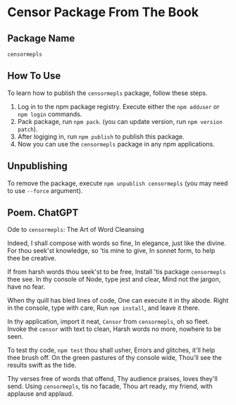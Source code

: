 # Censor Package From The Book

## Package Name
`censormepls`

## How To Use
To learn how to publish the `censormepls` package, follow these steps.
1. Log in to the npm package registry. Execute either the `npm adduser` or `npm login` commands.
2. Pack package, run `npm pack`. (you can update version, run `npm version patch`).
2. After logiging in, run `npm publish` to publish this package.
3. Now you can use the `censormepls` package in any npm applications.

## Unpublishing
To remove the package, execute `npm unpublish censormepls` (you may need to use `--force` argument).

## Poem. ChatGPT

Ode to `censormepls`: The Art of Word Cleansing

Indeed, I shall compose with words so fine,
In elegance, just like the divine.
For thou seek'st knowledge, so 'tis mine to give,
In sonnet form, to help thee be creative.

If from harsh words thou seek'st to be free,
Install 'tis package `censormepls` thee see.
In thy console of Node, type jest and clear,
Mind not the jargon, have no fear.

When thy quill has bled lines of code,
One can execute it in thy abode.
Right in the console, type with care,
Run `npm install`, and leave it there.

In thy application, import it neat,
`Censor` from `censormepls`, oh so fleet.
Invoke the `censor` with text to clean,
Harsh words no more, nowhere to be seen.

To test thy code, `npm test` thou shall usher,
Errors and glitches, it'll help thee brush off.
On the green pastures of thy console wide,
Thou'll see the results swift as the tide.

Thy verses free of words that offend,
Thy audience praises, loves they'll send.
Using `censormepls`, tis no facade,
Thou art ready, my friend, with applause and applaud.


